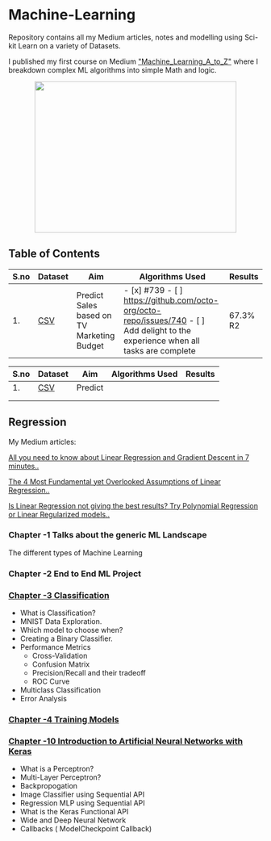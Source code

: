 # Machine-Learning
Repository contains all my Medium articles, notes and modelling using Sci-kit Learn on a variety of Datasets.

I published my first course on Medium ["Machine_Learning_A_to_Z"](https://medium.com/@parichay2406/list/machinelearningatoz-b573429a7d83) where I breakdown complex ML algorithms into simple Math and logic.

<p align="center">
  <img width="400" height="300" src="https://github.com/pxp210115/Machine_Learning-with-Scikit-Learn/blob/main/Images/Screen%20Shot%202022-11-06%20at%209.12.16%20AM.png">
</p>

## Table of Contents

| S.no | Dataset | Aim | Algorithms Used | Results |
| --- | --- | --- | --- | --- |
| 1. | [CSV](https://www.kaggle.com/code/devzohaib/simple-linear-regression/data?select=tvmarketing.csv) | Predict Sales based on TV Marketing Budget | - [x] #739 - [ ] https://github.com/octo-org/octo-repo/issues/740 - [ ] Add delight to the experience when all tasks are complete | 67.3% R2 |

| S.no | Dataset  | Aim      | Algorithms Used  | Results |
|------|----------|----------|------------------|---------|
| 1.   | [CSV](https://www.kaggle.com/code/devzohaib/simple-linear-regression/data?select=tvmarketing.csv)   | Predict  |                  |         |
|      |          |          |                  |         |
|      |          |          |                  |         |

## Regression

My Medium articles:

[All you need to know about Linear Regression and Gradient Descent in 7 minutes..](https://medium.com/@parichay2406/all-you-need-to-know-about-linear-regression-and-gradient-descent-in-7-minutes-5d2431f13313)

[The 4 Most Fundamental yet Overlooked Assumptions of Linear Regression..](https://medium.com/@parichay2406/the-4-most-fundamental-yet-overlooked-assumptions-of-linear-regression-aa855061047)

[Is Linear Regression not giving the best results? Try Polynomial Regression or Linear Regularized models..](https://medium.com/@parichay2406/is-linear-regression-not-giving-the-best-results-f1c270c05ccc)

### Chapter -1 Talks about the generic ML Landscape
The different types of Machine Learning

### Chapter -2 End to End ML Project

### [Chapter -3 Classification](https://github.com/pxp210115/Hands-on-ML-and-Neural-Networks-/tree/main/Chapter-3%20Classification)

* What is Classification?
* MNIST Data Exploration.
* Which model to choose when?
* Creating a Binary Classifier.
* Performance Metrics
  - Cross-Validation
  - Confusion Matrix
  - Precision/Recall and their tradeoff
  - ROC Curve
* Multiclass Classification
* Error Analysis

### [Chapter -4 Training Models](https://github.com/pxp210115/Hands-on-ML-and-Neural-Networks-/tree/main/Chapter-4%20Training%20Models)



### [Chapter -10 Introduction to Artificial Neural Networks with Keras](https://github.com/pxp210115/Hands-on-ML-and-Neural-Networks-/tree/main/Chapter-10%20Introduction%20to%20ANN%20with%20Keras)

* What is a Perceptron?
* Multi-Layer Perceptron?
* Backpropogation
* Image Classifier using Sequential API
* Regression MLP using Sequential API
* What is the Keras Functional API
* Wide and Deep Neural Network
* Callbacks ( ModelCheckpoint Callback)
